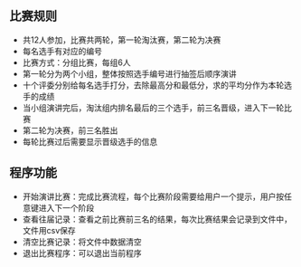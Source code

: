 
## 比赛规则
- 共12人参加，比赛共两轮，第一轮淘汰赛，第二轮为决赛
- 每名选手有对应的编号
- 比赛方式：分组比赛，每组6人
- 第一轮分为两个小组，整体按照选手编号进行抽签后顺序演讲
- 十个评委分别给每名选手打分，去除最高分和最低分，求的平均分作为本轮选手的成绩
- 当小组演讲完后，淘汰组内排名最后的三个选手，前三名晋级，进入下一轮比赛
- 第二轮为决赛，前三名胜出
- 每轮比赛过后需要显示晋级选手的信息


## 程序功能
- 开始演讲比赛：完成比赛流程，每个比赛阶段需要给用户一个提示，用户按任意键进入下一个阶段
- 查看往届记录：查看之前比赛前三名的结果，每次比赛结果会记录到文件中，文件用csv保存
- 清空比赛记录：将文件中数据清空
- 退出比赛程序：可以退出当前程序

